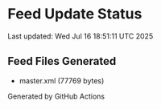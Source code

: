 # Feed Update Status
Last updated: Wed Jul 16 18:51:11 UTC 2025

## Feed Files Generated
- master.xml (77769 bytes)

Generated by GitHub Actions
